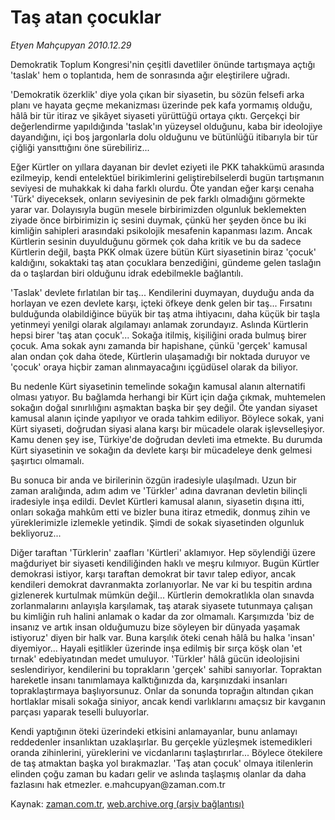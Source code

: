 # Taş atan çocuklar

*Etyen Mahçupyan 2010.12.29*

<td class="columnist-detail">
<p>Demokratik Toplum Kongresi'nin çeşitli davetliler önünde tartışmaya açtığı 'taslak' hem o toplantıda, hem de sonrasında ağır eleştirilere uğradı.</p>
<p>
<div id="haberMetinDiv">
<p>'Demokratik özerklik' diye yola çıkan bir siyasetin, bu sözün felsefi arka planı ve hayata geçme mekanizması üzerinde pek kafa yormamış olduğu, hâlâ bir tür itiraz ve şikâyet siyaseti yürüttüğü ortaya çıktı. Gerçekçi bir değerlendirme yapıldığında 'taslak'ın yüzeysel olduğunu, kaba bir ideolojiye dayandığını, içi boş jargonlarla dolu olduğunu ve bütünlüğü itibarıyla bir tür çiğliği yansıttığını öne sürebiliriz...
<p>Eğer Kürtler on yıllara dayanan bir devlet eziyeti ile PKK tahakkümü arasında ezilmeyip, kendi entelektüel birikimlerini geliştirebilselerdi bugün tartışmanın seviyesi de muhakkak ki daha farklı olurdu. Öte yandan eğer karşı cenaha 'Türk' diyeceksek, onların seviyesinin de pek farklı olmadığını görmekte yarar var. Dolayısıyla bugün mesele birbirimizden olgunluk beklemekten ziyade önce birbirimizin iç sesini duymak, çünkü her şeyden önce bu iki kimliğin sahipleri arasındaki psikolojik mesafenin kapanması lazım. Ancak Kürtlerin sesinin duyulduğunu görmek çok daha kritik ve bu da sadece Kürtlerin değil, başta PKK olmak üzere bütün Kürt siyasetinin biraz 'çocuk' kaldığını, sokaktaki taş atan çocuklara benzediğini, gündeme gelen taslağın da o taşlardan biri olduğunu idrak edebilmekle bağlantılı.
<p>'Taslak' devlete fırlatılan bir taş... Kendilerini duymayan, duyduğu anda da horlayan ve ezen devlete karşı, içteki öfkeye denk gelen bir taş... Fırsatını bulduğunda olabildiğince büyük bir taş atma ihtiyacını, daha küçük bir taşla yetinmeyi yenilgi olarak algılamayı anlamak zorundayız. Aslında Kürtlerin hepsi birer 'taş atan çocuk'... Sokağa itilmiş, kişiliğini orada bulmuş birer çocuk. Ama sokak aynı zamanda bir hapishane, çünkü 'gerçek' kamusal alan ondan çok daha ötede, Kürtlerin ulaşamadığı bir noktada duruyor ve 'çocuk' oraya hiçbir zaman alınmayacağını içgüdüsel olarak da biliyor.
<p>Bu nedenle Kürt siyasetinin temelinde sokağın kamusal alanın alternatifi olması yatıyor. Bu bağlamda herhangi bir Kürt için dağa çıkmak, muhtemelen sokağın doğal sınırlılığını aşmaktan başka bir şey değil. Öte yandan siyaset kamusal alanın içinde yapılıyor ve orada tahkim ediliyor. Böylece sokak, yani Kürt siyaseti, doğrudan siyasi alana karşı bir mücadele olarak işlevselleşiyor. Kamu denen şey ise, Türkiye'de doğrudan devleti ima etmekte. Bu durumda Kürt siyasetinin ve sokağın da devlete karşı bir mücadeleye denk gelmesi şaşırtıcı olmamalı.
<p>Bu sonuca bir anda ve birilerinin özgün iradesiyle ulaşılmadı. Uzun bir zaman aralığında, adım adım ve 'Türkler' adına davranan devletin bilinçli iradesiyle inşa edildi. Devlet Kürtleri kamusal alanın, siyasetin dışına itti, onları sokağa mahkûm etti ve bizler buna itiraz etmedik, donmuş zihin ve yüreklerimizle izlemekle yetindik. Şimdi de sokak siyasetinden olgunluk bekliyoruz...
<p>Diğer taraftan 'Türklerin' zaafları 'Kürtleri' aklamıyor. Hep söylendiği üzere mağduriyet bir siyaseti kendiliğinden haklı ve meşru kılmıyor. Bugün Kürtler demokrasi istiyor, karşı taraftan demokrat bir tavır talep ediyor, ancak kendileri demokrat davranmakta zorlanıyorlar. Ne var ki bu tespitin ardına gizlenerek kurtulmak mümkün değil... Kürtlerin demokratlıkla olan sınavda zorlanmalarını anlayışla karşılamak, taş atarak siyasete tutunmaya çalışan bu kimliğin ruh halini anlamak o kadar da zor olmamalı. Karşımızda 'biz de insanız ve artık insan olduğumuzu bize söyleyen bir dünyada yaşamak istiyoruz' diyen bir halk var. Buna karşılık öteki cenah hâlâ bu halka 'insan' diyemiyor... Hayali eşitlikler üzerinde inşa edilmiş bir sırça köşk olan 'et tırnak' edebiyatından medet umuluyor. 'Türkler' hâlâ gücün ideolojisini seslendiriyor, kendilerini bu toprakların 'gerçek' sahibi sanıyorlar. Topraktan hareketle insanı tanımlamaya kalktığınızda da, karşınızdaki insanları topraklaştırmaya başlıyorsunuz. Onlar da sonunda toprağın altından çıkan hortlaklar misali sokağa siniyor, ancak kendi varlıklarını amaçsız bir kavganın parçası yaparak teselli buluyorlar.
<p>Kendi yaptığının öteki üzerindeki etkisini anlamayanlar, bunu anlamayı reddedenler insanlıktan uzaklaşırlar. Bu gerçekle yüzleşmek istemedikleri oranda zihinlerini, yüreklerini ve vicdanlarını taşlaştırırlar... Böylece ötekilere de taş atmaktan başka yol bırakmazlar. 'Taş atan çocuk' olmaya itilenlerin elinden çoğu zaman bu kadarı gelir ve aslında taşlaşmış olanlar da daha fazlasını hak etmezler. e.mahcupyan@zaman.com.tr</p></p></p></p></p></p></p></div>
</p>
<a href="http://web.archive.org/web/20110117014100/mailto:e.mahcupyan@zaman.com.tr">
</a></td>

Kaynak: [zaman.com.tr](http://zaman.com.tr/yazar.do?yazino=1071439), [web.archive.org (arşiv bağlantısı)](http://web.archive.org/web/20110117014100/http://www.zaman.com.tr:80/yazar.do?yazino=1071439)
